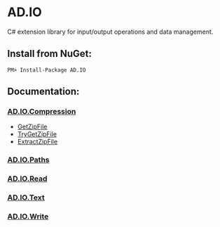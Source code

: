 # AD.IO
C# extension library for input/output operations and data management.
## Install from NuGet:
```
PM> Install-Package AD.IO
```
## Documentation:
### [AD.IO.Compression](https://github.com/austindrenski/AD.IO/wiki/AD.IO.Compression)
* [GetZipFile](https://github.com/austindrenski/AD.IO/wiki/AD.IO.Compression#getzipfile)
* [TryGetZipFile](https://github.com/austindrenski/AD.IO/wiki/AD.IO.Compression#trygetzipfile)
* [ExtractZipFile](https://github.com/austindrenski/AD.IO/wiki/AD.IO.Compression#extractzipfile)

### [AD.IO.Paths](https://github.com/austindrenski/AD.IO/wiki/AD.IO.Paths)

### [AD.IO.Read](https://github.com/austindrenski/AD.IO/wiki/AD.IO.Read)

### [AD.IO.Text](https://github.com/austindrenski/AD.IO/wiki/AD.IO.Text)

### [AD.IO.Write](https://github.com/austindrenski/AD.IO/wiki/AD.IO.Write)

